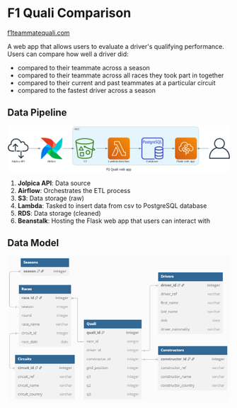 # F1 Quali Comparison

[f1teammatequali.com](https://www.f1teammatequali.com)

A web app that allows users to evaluate a driver's qualifying performance. Users can compare how well a driver did:
  - compared to their teammate across a season
  - compared to their teammate across all races they took part in together
  - compared to their current and past teammates at a particular circuit
  - compared to the fastest driver across a season

## Data Pipeline
![Project Pipeline](https://github.com/JaiChandak/F1_quali_comparison/blob/main/images/f1_quali_web_app.png)
1. **Jolpica API**: Data source
2. **Airflow**: Orchestrates the ETL process
3. **S3**: Data storage (raw)
4. **Lambda**: Tasked to insert data from csv to PostgreSQL database
5. **RDS**: Data storage (cleaned)
6. **Beanstalk**: Hosting the Flask web app that users can interact with

## Data Model
![Data Model](https://github.com/JaiChandak/F1_quali_comparison/blob/main/images/sql_data_model.PNG)
